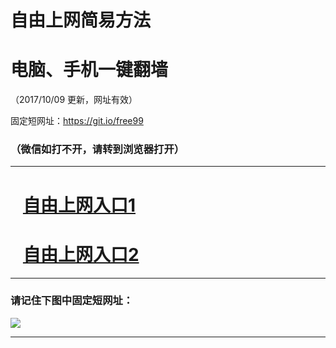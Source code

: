 ﻿# 自由上网简易方法

# 电脑、手机一键翻墙

（2017/10/09 更新，网址有效）

固定短网址：https://git.io/free99

### （微信如打不开，请转到浏览器打开）


***





# &nbsp;&nbsp; <a href="http://ft478117435.fwq-tz-1001.info/fwqtz01.html?t=100900120630 " target="_blank">自由上网入口1</a>
# &nbsp;&nbsp; <a href="http://ft2315116951.fwq-tz-1002.info/fwqtz02.html?t=100900114289 " target="_blank">自由上网入口2</a>
***

### 请记住下图中固定短网址：

<img src="https://s3-us-west-2.amazonaws.com/fwq-1001/yjfq-20170905okok.png" /> 


***

